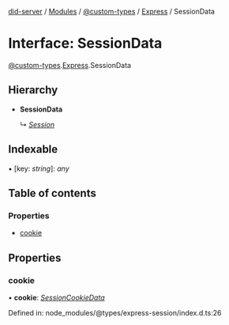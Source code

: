 [did-server](../README.md) / [Modules](../modules.md) / [@custom-types](../modules/_custom_types.md) / [Express](../modules/_custom_types.express.md) / SessionData

# Interface: SessionData

[@custom-types](../modules/_custom_types.md).[Express](../modules/_custom_types.express.md).SessionData

## Hierarchy

* **SessionData**

  ↳ [*Session*](_custom_types.express.session.md)

## Indexable

▪ [key: *string*]: *any*

## Table of contents

### Properties

- [cookie](_custom_types.express.sessiondata.md#cookie)

## Properties

### cookie

• **cookie**: [*SessionCookieData*](_custom_types.express.sessioncookiedata.md)

Defined in: node_modules/@types/express-session/index.d.ts:26
